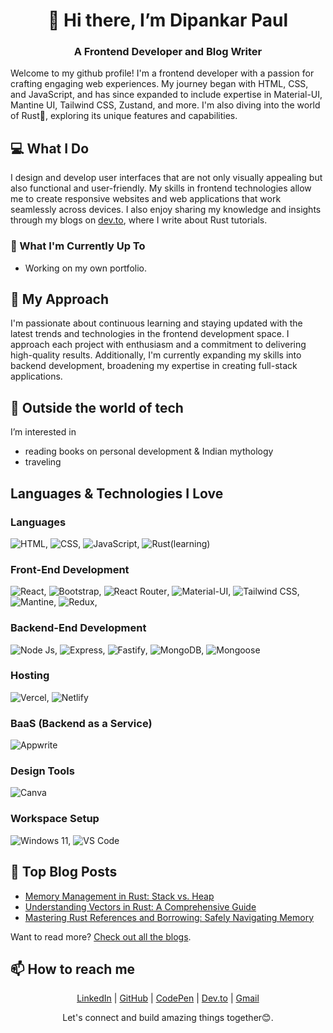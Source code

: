 <!---
dipankarpaul2k/dipankarpaul2k is a ✨ special ✨ repository because its `README.md` (this file) appears on your GitHub profile.
You can click the Preview link to take a look at your changes.
--->
<div align='center'>
  <h1>👋 Hi there, I’m Dipankar Paul</h1>
  <h3>A Frontend Developer and Blog Writer</h3>
</div>

Welcome to my github profile! I'm a frontend developer with a passion for crafting engaging web experiences. My journey began with HTML, CSS, and JavaScript, and has since expanded to include expertise in Material-UI, Mantine UI, Tailwind CSS, Zustand, and more. I'm also diving into the world of Rust🦀, exploring its unique features and capabilities.

## 💻 What I Do

I design and develop user interfaces that are not only visually appealing but also functional and user-friendly. My skills in frontend technologies allow me to create responsive websites and web applications that work seamlessly across devices. I also enjoy sharing my knowledge and insights through my blogs on [dev.to](https://dev.to/dipankarpaul), where I write about Rust tutorials.

### 🌱 What I'm Currently Up To
- Working on my own portfolio.

## 🚀 My Approach

I'm passionate about continuous learning and staying updated with the latest trends and technologies in the frontend development space. I approach each project with enthusiasm and a commitment to delivering high-quality results. Additionally, I'm currently expanding my skills into backend development, broadening my expertise in creating full-stack applications.

## 👀 Outside the world of tech
I’m interested in
- reading books on personal development & Indian mythology
- traveling

## Languages & Technologies I Love

### Languages
![HTML](https://img.shields.io/badge/HTML-E34F26?style=for-the-badge&logo=html5&logoColor=white),
![CSS](https://img.shields.io/badge/CSS-1572B6?style=for-the-badge&logo=css3&logoColor=white),
![JavaScript](https://img.shields.io/badge/JavaScript-323330?style=for-the-badge&logo=JavaScript&logoColor=white),
![Rust(learning)](https://img.shields.io/badge/Rust-F3633D?style=for-the-badge&logo=Rust&logoColor=white)

### Front-End Development
![React](https://img.shields.io/badge/React-20232A?style=for-the-badge&logo=React&logoColor=white),
![Bootstrap](https://img.shields.io/badge/Bootstrap-563D7C?style=for-the-badge&logo=Bootstrap&logoColor=white),
![React Router](https://img.shields.io/badge/React_Router-CA4245?style=for-the-badge&logo=React-Router&logoColor=white),
![Material-UI](https://img.shields.io/badge/Material_UI-007ACC?style=for-the-badge&logo=Mui&logoColor=white),
![Tailwind CSS](https://img.shields.io/badge/Tailwind-007ACC?style=for-the-badge&logo=Tailwind-Css&logoColor=white),
![Mantine](https://img.shields.io/badge/Mantine-339AF0.svg?style=for-the-badge&logo=Mantine&logoColor=white),
![Redux](https://img.shields.io/badge/Redux-593D88?style=for-the-badge&logo=Redux&logoColor=white),

### Backend-End Development
![Node Js](https://img.shields.io/badge/Node_Js-417E38?style=for-the-badge&logo=Node.Js&logoColor=white),
![Express](https://img.shields.io/badge/express-242526?style=for-the-badge&logo=express&logoColor=white),
![Fastify](https://img.shields.io/badge/Fastify-242526?style=for-the-badge&logo=Fastify&logoColor=white),
![MongoDB](https://img.shields.io/badge/MongoDB-417E38?style=for-the-badge&logo=MongoDB&logoColor=white),
![Mongoose](https://img.shields.io/badge/Mongoose-880000?style=for-the-badge&logo=Mongoose&logoColor=white)

### Hosting
![Vercel](https://img.shields.io/badge/Vercel-000000.svg?style=for-the-badge&logo=Vercel&logoColor=white),
![Netlify](https://img.shields.io/badge/Netlify-00C7B7.svg?style=for-the-badge&logo=Netlify&logoColor=white)

### BaaS (Backend as a Service)
![Appwrite](https://img.shields.io/badge/Appwrite-FD366E.svg?style=for-the-badge&logo=Appwrite&logoColor=white)

### Design Tools
![Canva](https://img.shields.io/badge/Canva-007ACC?style=for-the-badge&logo=Canva&logoColor=white)

### Workspace Setup
![Windows 11](https://img.shields.io/badge/Windows-007ACC?style=for-the-badge&logo=Windows&logoColor=white), 
![VS Code](https://img.shields.io/badge/VS_Code-007ACC?style=for-the-badge&logo=visual-studio-code&logoColor=white)

## 📝 Top Blog Posts
- [Memory Management in Rust: Stack vs. Heap](https://dev.to/dipankarpaul/memory-management-in-rust-stack-vs-heap-3m45)
- [Understanding Vectors in Rust: A Comprehensive Guide](https://dev.to/dipankarpaul/understanding-vectors-in-rust-a-comprehensive-guide-1j7p)
- [Mastering Rust References and Borrowing: Safely Navigating Memory](https://dev.to/dipankarpaul/mastering-rust-references-and-borrowing-safely-navigating-memory-15d5)

Want to read more? [Check out all the blogs](https://dev.to/dipankarpaul).

## 📫 How to reach me

<div align='center'>
  <p>
    <a href='https://www.linkedin.com/in/iamdipankarpaul/'>LinkedIn</a>
    <span> | </span>
    <a href='https://github.com/dipankarpaul2k'>GitHub</a>
    <span> | </span>
    <a href='https://codepen.io/dipankarpaul2k'>CodePen</a>
    <span> | </span>
    <a href='https://dev.to/dipankarpaul'>Dev.to</a>
    <span> | </span>
    <a href='mailto:dipankarpaul.dev@gmail.com'>Gmail</a>
  </p>
  <p>Let's connect and build amazing things together😊.</p>
</div>


